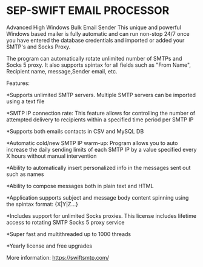 # SEP-SWIFT EMAIL PROCESSOR
Advanced  High Windows Bulk Email Sender
This unique and powerful Windows based mailer is fully automatic and can run non-stop 24/7 once you have entered the database credentials and imported or added your SMTP's and Socks Proxy.

The program can automatically rotate unlimited number of SMTPs and Socks 5 proxy. It also supports spintax for all fields such as "From Name", Recipient name, message,Sender email, etc.

Features:

*Supports unlimited SMTP servers. Multiple SMTP servers can be imported using a text file

*SMTP IP connection rate: This feature allows for controlling the number of attempted delivery to recipients within a specified time period per SMTP IP

*Supports both emails contacts in CSV and MySQL DB

*Automatic cold/new SMTP IP warm-up: Program allows you to auto increase the daily sending limits of each SMTP IP by a value specified every X hours without manual intervention

*Ability to automatically insert personalized info in the messages sent out such as names

*Ability to compose messages both in plain text and HTML

*Application supports subject and message body content spinning using the spintax format: {X|Y|Z...}

*Includes support for unlimited Socks proxies. This license includes lifetime access to rotating SMTP Socks 5 proxy service

*Super fast and multithreaded up to 1000 threads

*Yearly license and free upgrades

More information: https://swiftsmtp.com/
